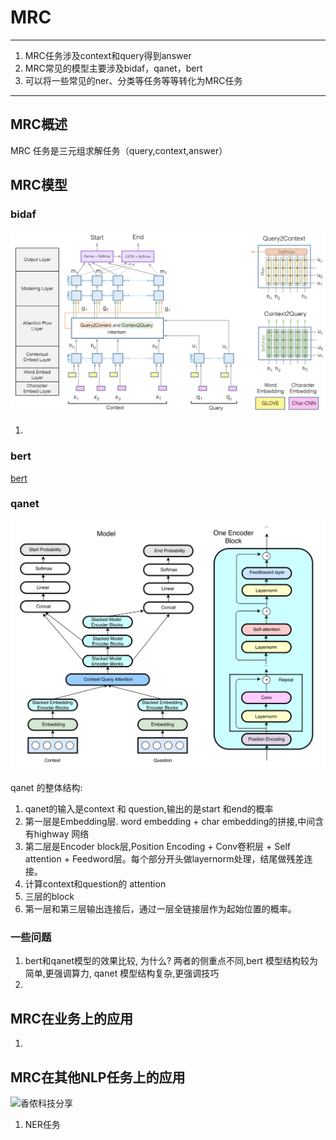 # MRC

---

1. MRC任务涉及context和query得到answer
1. MRC常见的模型主要涉及bidaf，qanet，bert
1. 可以将一些常见的ner、分类等任务等等转化为MRC任务

---

## MRC概述

MRC 任务是三元组求解任务（query,context,answer）

## MRC模型

### bidaf

![bidaf](../img/bidaf.png)

1.

### bert

[bert](./bert.md)

### qanet

![qanet](../img/qanet.png)

qanet 的整体结构:

1. qanet的输入是context 和 question,输出的是start 和end的概率
1. 第一层是Embedding层. word embedding + char embedding的拼接,中间含有highway 网络
1. 第二层是Encoder block层,Position Encoding + Conv卷积层 + Self attention + Feedword层。每个部分开头做layernorm处理，结尾做残差连接。
1. 计算context和question的 attention
1. 三层的block
1. 第一层和第三层输出连接后，通过一层全链接层作为起始位置的概率。

### 一些问题

1. bert和qanet模型的效果比较, 为什么? 两者的侧重点不同,bert 模型结构较为简单,更强调算力, qanet 模型结构复杂,更强调技巧
1.

## MRC在业务上的应用

1.

## MRC在其他NLP任务上的应用

![香侬科技分享](https://www.bilibili.com/video/BV1ca4y1i7y1/?spm_id_from=333.788.videocard.1)

1. NER任务

